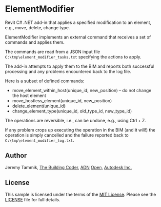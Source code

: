 # ElementModifier

Revit C# .NET add-in that applies a specified modification to an element, e.g., move, delete, change type.

ElementModifier implements an external command that receives a set of commands and applies them.

The commands are read from a JSON input file `C:\tmp\element_modifier_tasks.txt` specifying the actions to apply.

The add-in attempts to apply them to the BIM and reports both successful processing and any problems encountered back to the log file.

Here is a subset of defined commands:

- move_element_within_host(unique_id, new_position) &ndash; do not change the host element
- move_hostless_element(unique_id, new_position)
- delete_element(unique_id)
- change_element_type(unique_id, old_type_id, new_type_id)

The operations are reversible, i.e., can be undone, e.g., using Ctrl + Z.

If any problem crops up executing the operation in the BIM (and it will!) the operation is simply cancelled and the failure reported back to `C:\tmp\element_modifier_log.txt`.


## Author

Jeremy Tammik, [The Building Coder](http://thebuildingcoder.typepad.com), [ADN](http://www.autodesk.com/adn) [Open](http://www.autodesk.com/adnopen), [Autodesk Inc.](http://www.autodesk.com)


## License

This sample is licensed under the terms of the [MIT License](http://opensource.org/licenses/MIT).
Please see the [LICENSE](LICENSE) file for full details.

